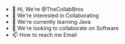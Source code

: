 - 👋 Hi, We're @TheCollabBros
- 👀 We're interested in Collaborating
- 🌱 We're currently learning Java
- 💞️ We're looking to collaborate on Software
- 📫 How to reach me Email

<!---
TheCollabBros/TheCollabBros is a ✨ special ✨ repository because its `README.md` (this file) appears on your GitHub profile.
You can click the Preview link to take a look at your changes.
--->
